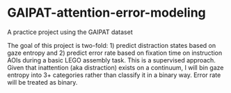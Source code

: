 # GAIPAT-attention-error-modeling
A practice project using the GAIPAT dataset

The goal of this project is two-fold: 1) predict distraction states based on gaze entropy and 2) predict error rate based on fixation time on instruction AOIs during a basic LEGO assembly task. This is a supervised approach. Given that inattention (aka distraction) exists on a continuum, I will bin gaze entropy into 3+ categories rather than classify it in a binary way. Error rate will be treated as binary. 
